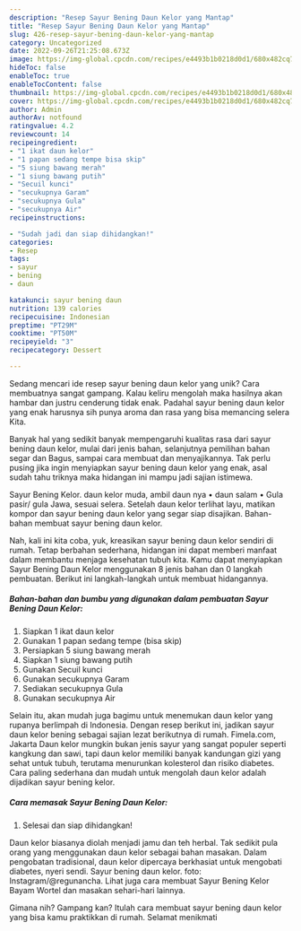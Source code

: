 ```yaml
---
description: "Resep Sayur Bening Daun Kelor yang Mantap"
title: "Resep Sayur Bening Daun Kelor yang Mantap"
slug: 426-resep-sayur-bening-daun-kelor-yang-mantap
category: Uncategorized
date: 2022-09-26T21:25:08.673Z
image: https://img-global.cpcdn.com/recipes/e4493b1b0218d0d1/680x482cq70/sayur-bening-daun-kelor-foto-resep-utama.jpg
hideToc: false
enableToc: true
enableTocContent: false
thumbnail: https://img-global.cpcdn.com/recipes/e4493b1b0218d0d1/680x482cq70/sayur-bening-daun-kelor-foto-resep-utama.jpg
cover: https://img-global.cpcdn.com/recipes/e4493b1b0218d0d1/680x482cq70/sayur-bening-daun-kelor-foto-resep-utama.jpg
author: Admin
authorAv: notfound
ratingvalue: 4.2
reviewcount: 14
recipeingredient:
- "1 ikat daun kelor"
- "1 papan sedang tempe bisa skip"
- "5 siung bawang merah"
- "1 siung bawang putih"
- "Secuil kunci"
- "secukupnya Garam"
- "secukupnya Gula"
- "secukupnya Air"
recipeinstructions:

- "Sudah jadi dan siap dihidangkan!"
categories:
- Resep
tags:
- sayur
- bening
- daun

katakunci: sayur bening daun 
nutrition: 139 calories
recipecuisine: Indonesian
preptime: "PT29M"
cooktime: "PT50M"
recipeyield: "3"
recipecategory: Dessert

---
```





Sedang mencari ide resep sayur bening daun kelor yang unik? Cara membuatnya sangat gampang. Kalau keliru mengolah maka hasilnya akan hambar dan justru cenderung tidak enak. Padahal sayur bening daun kelor yang enak harusnya sih punya aroma dan rasa yang bisa memancing selera Kita.





Banyak hal yang sedikit banyak mempengaruhi kualitas rasa dari sayur bening daun kelor, mulai dari jenis bahan, selanjutnya pemilihan bahan segar dan Bagus, sampai cara membuat dan menyajikannya. Tak perlu pusing jika ingin menyiapkan sayur bening daun kelor yang enak,      asal sudah tahu triknya maka hidangan ini mampu jadi sajian istimewa.














Sayur Bening Kelor. daun kelor muda, ambil daun nya • daun salam • Gula pasir/ gula Jawa, sesuai selera. Setelah daun kelor terlihat layu, matikan kompor dan sayur bening daun kelor yang segar siap disajikan. Bahan-bahan membuat sayur bening daun kelor.






Nah, kali ini kita coba, yuk, kreasikan sayur bening daun kelor sendiri di rumah. Tetap berbahan sederhana, hidangan ini dapat memberi manfaat dalam membantu menjaga kesehatan tubuh kita. Kamu dapat menyiapkan Sayur Bening Daun Kelor menggunakan 8 jenis bahan dan 0 langkah pembuatan. Berikut ini langkah-langkah untuk membuat hidangannya.

<!--inarticleads1-->

##### Bahan-bahan dan bumbu yang digunakan dalam pembuatan Sayur Bening Daun Kelor:

1. Siapkan 1 ikat daun kelor
1. Gunakan 1 papan sedang tempe (bisa skip)
1. Persiapkan 5 siung bawang merah
1. Siapkan 1 siung bawang putih
1. Gunakan Secuil kunci
1. Gunakan secukupnya Garam
1. Sediakan secukupnya Gula
1. Gunakan secukupnya Air


Selain itu, akan mudah juga bagimu untuk menemukan daun kelor yang rupanya berlimpah di Indonesia. Dengan resep berikut ini, jadikan sayur daun kelor bening sebagai sajian lezat berikutnya di rumah. Fimela.com, Jakarta Daun kelor mungkin bukan jenis sayur yang sangat populer seperti kangkung dan sawi, tapi daun kelor memiliki banyak kandungan gizi yang sehat untuk tubuh, terutama menurunkan kolesterol dan risiko diabetes. Cara paling sederhana dan mudah untuk mengolah daun kelor adalah dijadikan sayur bening kelor. 

<!--inarticleads2-->

##### Cara memasak Sayur Bening Daun Kelor:


1. Selesai dan siap dihidangkan!

Daun kelor biasanya diolah menjadi jamu dan teh herbal. Tak sedikit pula orang yang menggunakan daun kelor sebagai bahan masakan. Dalam pengobatan tradisional, daun kelor dipercaya berkhasiat untuk mengobati diabetes, nyeri sendi. Sayur bening daun kelor. foto: Instagram/@regunancha. Lihat juga cara membuat Sayur Bening Kelor Bayam Wortel dan masakan sehari-hari lainnya. 

Gimana nih? Gampang kan? Itulah cara membuat sayur bening daun kelor yang bisa kamu praktikkan di rumah. Selamat menikmati
